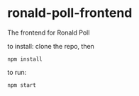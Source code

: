 
# ronald-poll-frontend
The frontend for Ronald Poll

to install:
clone the repo, then
```
npm install
```

to run:
```
npm start
```
